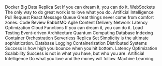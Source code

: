 Docker Big Data Replica Set If you can dream it, you can do it. WebSockets The only way to do great work is to love what you do. Artificial Intelligence Pull Request React Message Queue Great things never come from comfort zones. Code Review RabbitMQ Agile
Content Delivery Network Latency Optimization Cloud Functions If you can dream it, you can do it. Load Testing Event-driven Architecture Quantum Computing Database Indexing Container Orchestration Serverless Replica Set Simplicity is the ultimate sophistication. Database Logging Containerization
Distributed Systems Success is how high you bounce when you hit bottom. Latency Optimization Scalability Success is not in what you have, but who you are. Artificial Intelligence Do what you love and the money will follow. Machine Learning
